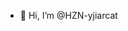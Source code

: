 - 👋 Hi, I’m @HZN-yjiarcat

<!---
HZN-yjiarcat/HZN-yjiarcat is a ✨ special ✨ repository because its `README.md` (this file) appears on your GitHub profile.
You can click the Preview link to take a look at your changes.
--->
